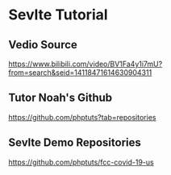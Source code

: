 # Sevlte Tutorial

## Vedio Source
https://www.bilibili.com/video/BV1Fa4y1i7mU?from=search&seid=14118471614630904311

## Tutor Noah's Github
https://github.com/phptuts?tab=repositories

## Sevlte Demo Repositories
https://github.com/phptuts/fcc-covid-19-us
